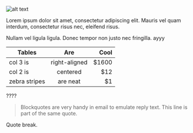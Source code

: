 ![alt text]( http://www.cats.org.uk/uploads/images/featurebox_sidebar_kids/grief-and-loss.jpg "Logo Title Text 1") 
 
Lorem ipsum dolor sit amet, consectetur adipiscing elit. Mauris vel quam interdum, consectetur risus nec, eleifend risus.
 
Nullam vel ligula ligula. Donec tempor non justo nec fringilla.
ayyy
 
| Tables        | Are           | Cool  |
| ------------- |:-------------:| -----:|
| col 3 is      | right-aligned | $1600 |
| col 2 is      | centered      |   $12 |
| zebra stripes | are neat      |    $1 |
 
???? 
 
> Blockquotes are very handy in email to emulate reply text.
> This line is part of the same quote. 
 
Quote break. 
